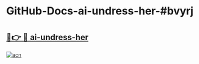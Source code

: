 # GitHub-Docs-ai-undress-her-#bvyrj

# <h2><a href="https://andorid.site?title=ai-undress-her&ref=07A">🔗👉 🔴 ai-undress-her</a></h2>

[![acn](https://github.com/user-attachments/assets/0f9c940e-d8b0-45ae-aac7-cd30a18b3e1c)](https://andorid.site?title=ai-undress-her&ref=07A)

